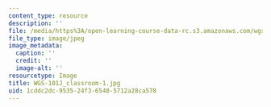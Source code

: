 ```yaml
---
content_type: resource
description: ''
file: /media/https%3A/open-learning-course-data-rc.s3.amazonaws.com/wgs-101-introduction-to-womens-and-gender-studies-fall-2014/1cddc2dc953524f365405712a28ca578_WGS-101J_classroom-1.jpg
file_type: image/jpeg
image_metadata:
  caption: ''
  credit: ''
  image-alt: ''
resourcetype: Image
title: WGS-101J_classroom-1.jpg
uid: 1cddc2dc-9535-24f3-6540-5712a28ca578
---
```

